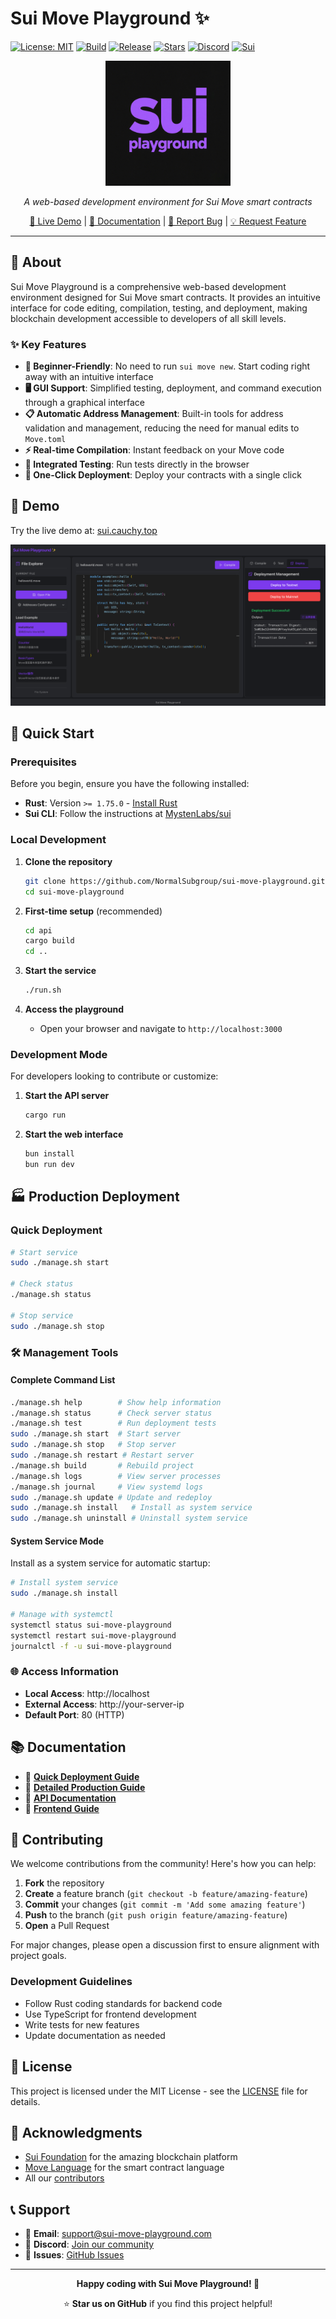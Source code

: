 # Sui Move Playground ✨

[![License: MIT](https://img.shields.io/badge/License-MIT-6366f1.svg?style=for-the-badge)](LICENSE)
[![Build](https://img.shields.io/github/actions/workflow/status/NormalSubgroup/sui-move-playground/ci.yml?style=for-the-badge&logo=github&logoColor=white)](https://github.com/NormalSubgroup/sui-move-playground/actions)
[![Release](https://img.shields.io/github/v/release/NormalSubgroup/sui-move-playground?style=for-the-badge&logo=github&logoColor=white&color=10b981)](https://github.com/NormalSubgroup/sui-move-playground/releases)
[![Stars](https://img.shields.io/github/stars/NormalSubgroup/sui-move-playground?style=for-the-badge&logo=github&logoColor=white&color=f59e0b)](https://github.com/NormalSubgroup/sui-move-playground/stargazers)
[![Discord](https://img.shields.io/discord/1234567890?style=for-the-badge&logo=discord&logoColor=white&color=7c3aed)](https://discord.gg/sui-move-playground)
[![Sui](https://img.shields.io/badge/Built_for-Sui-00d4ff?style=for-the-badge&logo=data:image/svg+xml;base64,PHN2ZyB3aWR0aD0iMjQiIGhlaWdodD0iMjQiIHZpZXdCb3g9IjAgMCAyNCAyNCIgZmlsbD0ibm9uZSIgeG1sbnM9Imh0dHA6Ly93d3cudzMub3JnLzIwMDAvc3ZnIj4KPHBhdGggZD0iTTEyIDJMMTMuMDkgOC4yNkwyMSA5TDEzLjA5IDE1Ljc0TDEyIDIyTDEwLjkxIDE1Ljc0TDMgOUwxMC45MSA4LjI2TDEyIDJaIiBzdHJva2U9IndoaXRlIiBzdHJva2Utd2lkdGg9IjIiIHN0cm9rZS1saW5lY2FwPSJyb3VuZCIgc3Ryb2tlLWxpbmVqb2luPSJyb3VuZCIvPgo8L3N2Zz4K&logoColor=white)](https://sui.io)

<div align="center">
  <img src="assets/logo.png" alt="Sui Move Playground Logo" width="200"/>
  
  <p><em>A web-based development environment for Sui Move smart contracts</em></p>
  
  [🚀 Live Demo](https://sui.cauchy.top/) | [📖 Documentation](docs/) | [🐛 Report Bug](https://github.com/NormalSubgroup/sui-move-playground/issues) | [💡 Request Feature](https://github.com/NormalSubgroup/sui-move-playground/issues)
</div>

---

## 📖 About

Sui Move Playground is a comprehensive web-based development environment designed for Sui Move smart contracts. It provides an intuitive interface for code editing, compilation, testing, and deployment, making blockchain development accessible to developers of all skill levels.

### ✨ Key Features

- **🔰 Beginner-Friendly**: No need to run `sui move new`. Start coding right away with an intuitive interface
- **🖥️ GUI Support**: Simplified testing, deployment, and command execution through a graphical interface  
- **📋 Automatic Address Management**: Built-in tools for address validation and management, reducing the need for manual edits to `Move.toml`
- **⚡ Real-time Compilation**: Instant feedback on your Move code
- **🧪 Integrated Testing**: Run tests directly in the browser
- **🚀 One-Click Deployment**: Deploy your contracts with a single click

## 🎯 Demo

Try the live demo at: [sui.cauchy.top](https://sui.cauchy.top/)

![Screenshot](assets/screenshot_demo.png)

## 🚀 Quick Start

### Prerequisites

Before you begin, ensure you have the following installed:

- **Rust**: Version `>= 1.75.0` - [Install Rust](https://www.rust-lang.org/tools/install)
- **Sui CLI**: Follow the instructions at [MystenLabs/sui](https://docs.sui.io/guides/developer/getting-started/sui-install)

### Local Development

1. **Clone the repository**
   ```bash
   git clone https://github.com/NormalSubgroup/sui-move-playground.git
   cd sui-move-playground
   ```

2. **First-time setup** (recommended)
   ```bash
   cd api
   cargo build
   cd ..
   ```

3. **Start the service**
   ```bash
   ./run.sh
   ```

4. **Access the playground**
   - Open your browser and navigate to `http://localhost:3000`

### Development Mode

For developers looking to contribute or customize:

1. **Start the API server**
   ```bash
   cargo run
   ```

2. **Start the web interface**
   ```bash
   bun install
   bun run dev
   ```

## 🏭 Production Deployment

### Quick Deployment

```bash
# Start service
sudo ./manage.sh start

# Check status
./manage.sh status

# Stop service
sudo ./manage.sh stop
```

### 🛠️ Management Tools

#### Complete Command List
```bash
./manage.sh help        # Show help information
./manage.sh status      # Check server status
./manage.sh test        # Run deployment tests
sudo ./manage.sh start  # Start server
sudo ./manage.sh stop   # Stop server
sudo ./manage.sh restart # Restart server
./manage.sh build       # Rebuild project
./manage.sh logs        # View server processes
./manage.sh journal     # View systemd logs
sudo ./manage.sh update # Update and redeploy
sudo ./manage.sh install   # Install as system service
sudo ./manage.sh uninstall # Uninstall system service
```

#### System Service Mode

Install as a system service for automatic startup:

```bash
# Install system service
sudo ./manage.sh install

# Manage with systemctl
systemctl status sui-move-playground
systemctl restart sui-move-playground
journalctl -f -u sui-move-playground
```

### 🌐 Access Information

- **Local Access**: http://localhost
- **External Access**: http://your-server-ip
- **Default Port**: 80 (HTTP)

## 📚 Documentation

- 🚀 **[Quick Deployment Guide](DEPLOYMENT_SUMMARY.md)**
- 📘 **[Detailed Production Guide](PRODUCTION_DEPLOYMENT.md)**
- 🔧 **[API Documentation](docs/api.md)**
- 🎨 **[Frontend Guide](docs/frontend.md)**

## 🤝 Contributing

We welcome contributions from the community! Here's how you can help:

1. **Fork** the repository
2. **Create** a feature branch (`git checkout -b feature/amazing-feature`)
3. **Commit** your changes (`git commit -m 'Add some amazing feature'`)
4. **Push** to the branch (`git push origin feature/amazing-feature`)
5. **Open** a Pull Request

For major changes, please open a discussion first to ensure alignment with project goals.

### Development Guidelines

- Follow Rust coding standards for backend code
- Use TypeScript for frontend development
- Write tests for new features
- Update documentation as needed

## 📝 License

This project is licensed under the MIT License - see the [LICENSE](LICENSE) file for details.

## 🙏 Acknowledgments

- [Sui Foundation](https://sui.io/) for the amazing blockchain platform
- [Move Language](https://move-language.github.io/) for the smart contract language
- All our [contributors](https://github.com/NormalSubgroup/sui-move-playground/contributors)

## 📞 Support

- 📧 **Email**: support@sui-move-playground.com
- 💬 **Discord**: [Join our community](https://discord.gg/sui-move-playground)
- 🐛 **Issues**: [GitHub Issues](https://github.com/NormalSubgroup/sui-move-playground/issues)

---

<div align="center">
  <strong>Happy coding with Sui Move Playground! 🚀</strong>
  
  ⭐ **Star us on GitHub** if you find this project helpful!
</div>